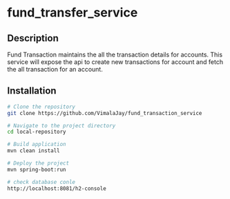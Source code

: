 # fund_transfer_service

## Description
Fund Transaction maintains the all the transaction details for accounts. This service will expose the api to create new transactions for account and fetch the all transaction for an account. 


## Installation

```bash
# Clone the repository
git clone https://github.com/VimalaJay/fund_transaction_service

# Navigate to the project directory
cd local-repository

# Build application
mvn clean install

# Deploy the project
mvn spring-boot:run

# check database conle
http://localhost:8081/h2-console
